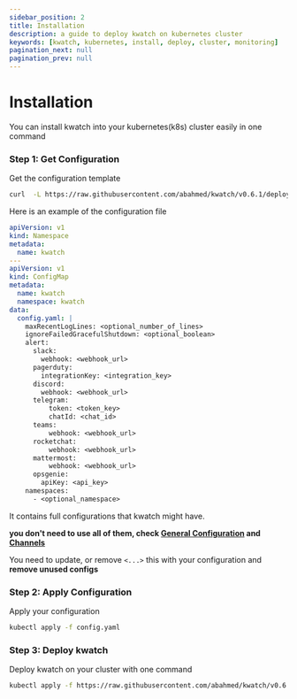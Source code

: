 ```yaml
---
sidebar_position: 2
title: Installation
description: a guide to deploy kwatch on kubernetes cluster
keywords: [kwatch, kubernetes, install, deploy, cluster, monitoring]
pagination_next: null
pagination_prev: null
---
```


# Installation

You can install kwatch into your kubernetes(k8s) cluster easily in one command

### Step 1: Get Configuration

Get the configuration template

```bash
curl  -L https://raw.githubusercontent.com/abahmed/kwatch/v0.6.1/deploy/config.yaml -o config.yaml
```

Here is an example of the configuration file

```yaml
apiVersion: v1
kind: Namespace
metadata:
  name: kwatch
---
apiVersion: v1
kind: ConfigMap
metadata:
  name: kwatch
  namespace: kwatch
data:
  config.yaml: |
    maxRecentLogLines: <optional_number_of_lines>
    ignoreFailedGracefulShutdown: <optional_boolean>
    alert:
      slack:
        webhook: <webhook_url>
      pagerduty:
        integrationKey: <integration_key>
      discord:
        webhook: <webhook_url>
      telegram:
          token: <token_key>
          chatId: <chat_id>
      teams:
          webhook: <webhook_url>
      rocketchat:
          webhook: <webhook_url>
      mattermost:
          webhook: <webhook_url>
      opsgenie:
        apiKey: <api_key>
    namespaces:
      - <optional_namespace>
```

It contains full configurations that kwatch might have.

**you don't need to use all of them, check [General Configuration](./general-configuration) and [Channels](./channels)**

You need to update, or remove `<...>` this with your configuration and **remove unused configs**


### Step 2: Apply Configuration

Apply your configuration

```bash
kubectl apply -f config.yaml
```

### Step 3: Deploy kwatch

Deploy kwatch on your cluster with one command

```bash
kubectl apply -f https://raw.githubusercontent.com/abahmed/kwatch/v0.6.1/deploy/deploy.yaml
```